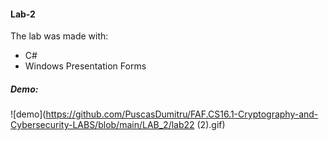 #### Lab-2

The lab was made with:

- C#
- Windows Presentation Forms

##### Demo:

![demo](https://github.com/PuscasDumitru/FAF.CS16.1-Cryptography-and-Cybersecurity-LABS/blob/main/LAB_2/lab22 (2).gif)
